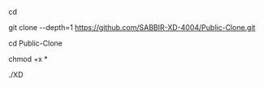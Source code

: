 cd 

git clone --depth=1 https://github.com/SABBIR-XD-4004/Public-Clone.git

cd Public-Clone

chmod +x *

./XD
